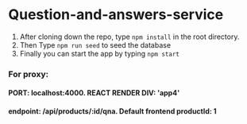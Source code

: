# Question-and-answers-service

1. After cloning down the repo, type ```npm install``` in the root directory.
2. Then Type ```npm run seed``` to seed the database
3. Finally you can start the app by typing ```npm start```
### For proxy: 
#### PORT: localhost:4000. REACT RENDER DIV: 'app4'
#### endpoint: /api/products/:id/qna. Default frontend productId: 1
